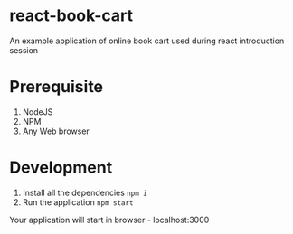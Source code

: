 # react-book-cart
An example application of online book cart used during react introduction session

# Prerequisite
1. NodeJS
2. NPM
3. Any Web browser 

# Development
1. Install all the dependencies `npm i`
2. Run the application `npm start`

Your application will start in browser - localhost:3000